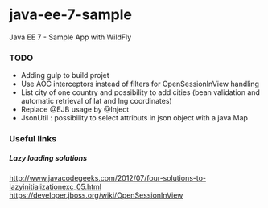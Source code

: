 # java-ee-7-sample
Java EE 7 - Sample App with WildFly

### TODO

- Adding gulp to build projet
- Use AOC interceptors instead of filters for OpenSessionInView handling
- List city of one country and possibility to add cities (bean validation and automatic retrieval of lat and lng coordinates)
- Replace @EJB usage by @Inject
- JsonUtil : possibility to select attributs in json object with a java Map

### Useful links

##### Lazy loading solutions

http://www.javacodegeeks.com/2012/07/four-solutions-to-lazyinitializationexc_05.html
https://developer.jboss.org/wiki/OpenSessionInView
